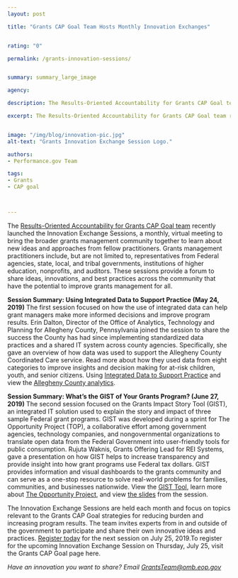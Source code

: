 ```yaml
---
layout: post

title: "Grants CAP Goal Team Hosts Monthly Innovation Exchanges"


rating: "0"

permalink: /grants-innovation-sessions/


summary: summary_large_image

agency:

description: The Results-Oriented Accountability for Grants CAP Goal team recently launched the Innovation Exchange Sessions, a monthly, virtual meeting to bring the broader grants management community together to learn about new ideas and approaches from fellow practitioners.

excerpt: The Results-Oriented Accountability for Grants CAP Goal team recently launched the Innovation Exchange Sessions, a monthly, virtual meeting to bring the broader grants management community together to learn about new ideas and approaches from fellow practitioners.


image: "/img/blog/innovation-pic.jpg"
alt-text: "Grants Innovation Exchange Session Logo."

authors:
- Performance.gov Team

tags:
- Grants
- CAP goal



---
```

The [Results-Oriented Accountability for Grants CAP Goal team](https://www.performance.gov/CAP/grants/) recently launched the Innovation Exchange Sessions, a monthly, virtual meeting to bring the broader grants management community together to learn about new ideas and approaches from fellow practitioners. Grants management practitioners include, but are not limited to, representatives from Federal agencies, state, local, and tribal governments, institutions of higher education, nonprofits, and auditors. These sessions provide a forum to share ideas, innovations, and best practices across the community that have the potential to improve grants management for all.

**Session Summary: Using Integrated Data to Support Practice (May 24, 2019)**
The first session focused on how the use of integrated data can help grant managers make more informed decisions and improve program results. Erin Dalton, Director of the Office of Analytics, Technology and Planning for Allegheny County, Pennsylvania joined the session to share the success the County has had since implementing standardized data practices and a shared IT system across county agencies. Specifically, she gave an overview of how data was used to support the Allegheny County Coordinated Care service. Read more about how they used data from eight categories to improve insights and decision making for at-risk children, youth, and senior citizens. Using [Integrated Data to Support Practice](https://www.performance.gov/CAP/innovation-sessions/5-23-using-integrated-data-to-support-practice.pdf) and view the [Allegheny County analytics](https://www.alleghenycountyanalytics.us/).

**Session Summary: What’s the GIST of Your Grants Program? (June 27, 2019)**
The second session focused on the Grants Impact Story Tool (GIST), an integrated IT solution used to explain the story and impact of three sample Federal grant programs. GIST was developed during a sprint for The Opportunity Project (TOP), a collaborative effort among government agencies, technology companies, and nongovernmental organizations to translate open data from the Federal Government into user-friendly tools for public consumption. Rujuta Waknis, Grants Offering Lead for REI Systems, gave a presentation on how GIST helps to increase transparency and provide insight into how grant programs use Federal tax dollars. GIST provides information and visual dashboards to the grants community and can serve as a one-stop resource to solve real-world problems for families, communities, and businesses nationwide. View the [GIST Tool](https://gist.reisystems.io/), learn more about [The Opportunity Project](https://opportunity.census.gov), and view [the slides](https://www.performance.gov/CAP/innovation-sessions/6-27-the-opportunity-project.pdf) from the session.

The Innovation Exchange Sessions are held each month and focus on topics relevant to the Grants CAP Goal strategies for reducing burden and increasing program results. The team invites experts from in and outside of the government to participate and share their own innovative ideas and practices. [Register today](https://www.eventbrite.com/e/july-grants-innovation-exchange-session-tickets-65172021270) for the next session on July 25, 2019.To register for the upcoming Innovation Exchange Session on Thursday, July 25, visit the Grants CAP Goal page here.

*Have an innovation you want to share? Email [GrantsTeam@omb.eop.gov](GrantsTeam@omb.eop.gov)*
